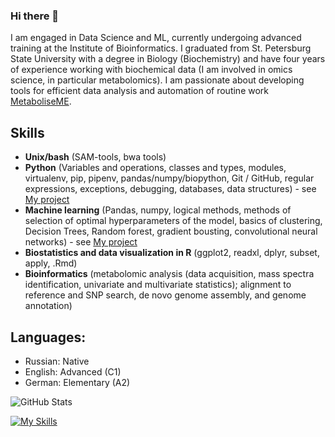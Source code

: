 ### Hi there 👋

I am engaged in Data Science and ML, currently undergoing advanced training at the Institute of Bioinformatics. I graduated from St. Petersburg State University with a degree in Biology (Biochemistry) and have four years of experience working with biochemical data (I am involved in omics science, in particular metabolomics). I am passionate about developing tools for efficient data analysis and automation of routine work [MetaboliseME](https://github.com/nerofeeva2001/MetaboliseME).

## Skills
- **Unix/bash** (SAM-tools, bwa tools)
- **Python** (Variables and operations, classes and types, modules, virtualenv, pip, pipenv, pandas/numpy/biopython, Git / GitHub, regular expressions, exceptions, debugging, databases, data structures) - see [My project](https://github.com/nerofeeva2001/Python_projects)
- **Machine learning** (Pandas, numpy, logical methods, methods of selection of optimal hyperparameters of the model, basics of clustering, Decision Trees, Random forest, gradient bousting, convolutional neural networks) - see [My project](https://github.com/nerofeeva2001/BI-ml-2024) 
- **Biostatistics and data visualization in R** (ggplot2, readxl, dplyr, subset, apply, .Rmd) 
- **Bioinformatics** (metabolomic analysis (data acquisition, mass spectra identification, univariate and multivariate statistics); alignment to reference and SNP search, de novo genome assembly, and genome annotation)

## Languages:
- Russian: Native
- English: Advanced (C1)
- German: Elementary (A2)

![GitHub Stats](https://github-readme-stats.vercel.app/api?username=nerofeeva2001&theme=radical)

[![My Skills](https://skillicons.dev/icons?i=linux,py,r)](https://skillicons.dev)
